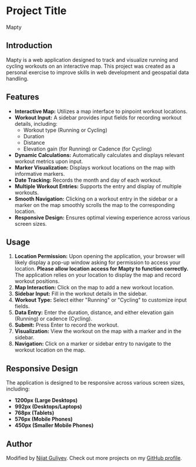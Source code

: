 # Project Title

Mapty

## Introduction

Mapty is a web application designed to track and visualize running and cycling workouts on an interactive map. This project was created as a personal exercise to improve skills in web development and geospatial data handling.

## Features

- **Interactive Map:** Utilizes a map interface to pinpoint workout locations.
- **Workout Input:** A sidebar provides input fields for recording workout details, including:
  - Workout type (Running or Cycling)
  - Duration
  - Distance
  - Elevation gain (for Running) or Cadence (for Cycling)
- **Dynamic Calculations:** Automatically calculates and displays relevant workout metrics upon input.
- **Marker Visualization:** Displays workout locations on the map with informative markers.
- **Date Tracking:** Records the month and day of each workout.
- **Multiple Workout Entries:** Supports the entry and display of multiple workouts.
- **Smooth Navigation:** Clicking on a workout entry in the sidebar or a marker on the map smoothly scrolls the map to the corresponding location.
- **Responsive Design:** Ensures optimal viewing experience across various screen sizes.

## Usage

1.  **Location Permission:** Upon opening the application, your browser will likely display a pop-up window asking for permission to access your location. **Please allow location access for Mapty to function correctly.** The application relies on your location to display the map and record workout positions.
2.  **Map Interaction:** Click on the map to add a new workout location.
3.  **Sidebar Input:** Fill in the workout details in the sidebar.
4.  **Workout Type:** Select either "Running" or "Cycling" to customize input fields.
5.  **Data Entry:** Enter the duration, distance, and either elevation gain (Running) or cadence (Cycling).
6.  **Submit:** Press Enter to record the workout.
7.  **Visualization:** View the workout on the map with a marker and in the sidebar.
8.  **Navigation:** Click on a marker or sidebar entry to navigate to the workout location on the map.

## Responsive Design

The application is designed to be responsive across various screen sizes, including:

- **1200px (Large Desktops)**
- **992px (Desktops/Laptops)**
- **768px (Tablets)**
- **576px (Mobile Phones)**
- **450px (Smaller Mobile Phones)**

## Author

Modified by [Nijat Guliyev](https://www.linkedin.com/in/nijat-guliyev-1949a4294/). Check out more projects on my [GitHub profile](https://github.com/Nijat-Guliyev).
